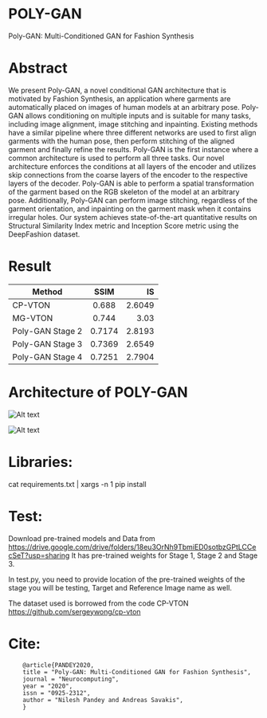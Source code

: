 # POLY-GAN
Poly-GAN: Multi-Conditioned GAN for Fashion Synthesis
# Abstract

We present Poly-GAN, a novel conditional GAN architecture that is motivated
by Fashion Synthesis, an application where garments are automatically placed on
images of human models at an arbitrary pose. Poly-GAN allows conditioning on
multiple inputs and is suitable for many tasks, including image alignment, image
stitching and inpainting. Existing methods have a similar pipeline where three
different networks are used to first align garments with the human pose, then
perform stitching of the aligned garment and finally refine the results. Poly-GAN
is the first instance where a common architecture is used to perform all three tasks.
Our novel architecture enforces the conditions at all layers of the encoder and
utilizes skip connections from the coarse layers of the encoder to the respective
layers of the decoder. Poly-GAN is able to perform a spatial transformation of the
garment based on the RGB skeleton of the model at an arbitrary pose. Additionally,
Poly-GAN can perform image stitching, regardless of the garment orientation,
and inpainting on the garment mask when it contains irregular holes. Our system
achieves state-of-the-art quantitative results on Structural Similarity Index metric
and Inception Score metric using the DeepFashion dataset.

# Result
| Method           | SSIM          | IS      |
| ---------------- |:-------------:| -------:|
| CP-VTON          | 0.688         | 2.6049  |
| MG-VTON          | 0.744         |   3.03  |
| Poly-GAN Stage 2 | 0.7174        |  2.8193 |
| Poly-GAN Stage 3 | 0.7369        |  2.6549 |
| Poly-GAN Stage 4 | 0.7251        |  2.7904 |



# Architecture of POLY-GAN
![Alt text](https://github.com/nile649/POLY-GAN/blob/master/images/Pipeline_Poly_Gan_final_3.png?raw=true "Flow Diagram")

![Alt text](https://github.com/nile649/POLY-GAN/blob/master/images/Poly_Gan_Inside(1)(2)(3)(1)(1).png?raw=true "Architecture")

# Libraries:
cat requirements.txt | xargs -n 1 pip install

# Test:
Download pre-trained models and Data from https://drive.google.com/drive/folders/18eu3OrNh9TbmiED0sotbzGPtLCCecSeT?usp=sharing
It has pre-trained weights for Stage 1, Stage 2 and Stage 3.


In test.py, you need to provide location of the pre-trained weights of the stage you will be testing, Target and Reference Image name as well.

The dataset used is borrowed from the code CP-VTON
https://github.com/sergeywong/cp-vton

# Cite:
        @article{PANDEY2020,
        title = "Poly-GAN: Multi-Conditioned GAN for Fashion Synthesis",
        journal = "Neurocomputing",
        year = "2020",
        issn = "0925-2312",
        author = "Nilesh Pandey and Andreas Savakis",
        }
